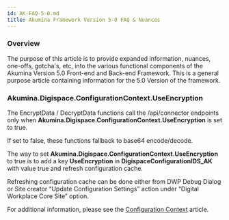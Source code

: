 ```yaml
---
id: AK-FAQ-5-0.md
title: Akumina Framework Version 5-0 FAQ & Nuances
---
```


### Overview

The purpose of this article is to provide expanded information, nuances, one-offs, gotcha's, etc, into the various functional components of the Akumina Version 5.0 Front-end and Back-end Framework. This is a general purpose article containing information for the 5.0 Version of the framework. 

### Akumina.Digispace.ConfigurationContext.UseEncryption

The EncryptData / DecryptData functions call the /api/connector endpoints only when **Akumina.Digispace.ConfigurationContext.UseEncryption** is set to true.

If set to false, these functions fallback to base64 encode/decode. 

The way to set **Akumina.Digispace.ConfigurationContext.UseEncryption** to true is to add a key **UseEncryption** in **DigispaceConfigurationIDS_AK** with value true and refresh configuration cache. 

Refreshing configuration cache can be done either from DWP Debug Dialog or Site creator “Update Configuration Settings” action under “Digital Workplace Core Site” option.

For additional information, please see the [Configuration Context](/docs/AK-Configuration-Context) article.